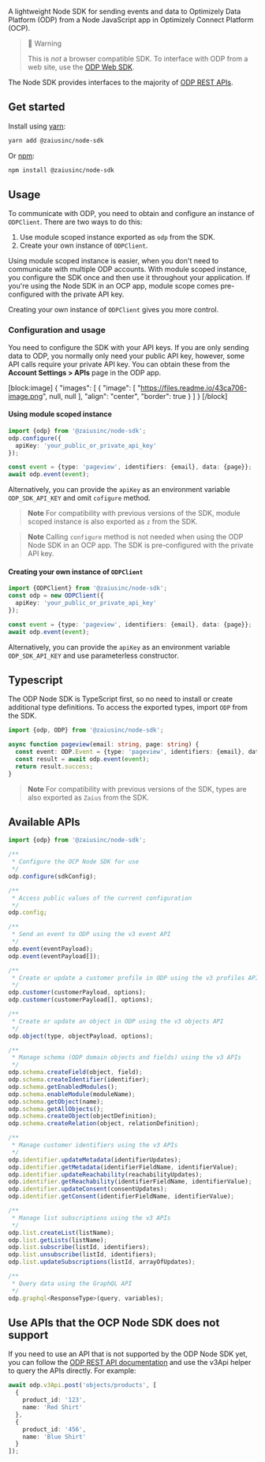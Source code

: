 A lightweight Node SDK for sending events and data to Optimizely Data Platform (ODP) from a Node JavaScript app in Optimizely Connect Platform (OCP).

> 🚧 Warning
> 
> This is _not_ a browser compatible SDK. To interface with ODP from a web site, use the [ODP Web SDK](https://docs.developers.optimizely.com/optimizely-data-platform/docs/get-started-with-web-sdk).

The Node SDK provides interfaces to the majority of [ODP REST APIs](https://docs.developers.optimizely.com/optimizely-data-platform/reference/introduction).

## Get started

Install using [yarn](https://yarnpkg.com/en/):

```bash
yarn add @zaiusinc/node-sdk
```

Or [npm](https://www.npmjs.com/):

```bash
npm install @zaiusinc/node-sdk
```

## Usage

To communicate with ODP, you need to obtain and configure an instance of `ODPClient`. 
There are two ways to do this:
1. Use module scoped instance exported as `odp` from the SDK.
2. Create your own instance of `ODPClient`.

Using module scoped instance is easier, when you don't need to communicate with multiple ODP accounts. 
With module scoped instance, you configure the SDK once and then use it throughout your application.
If you're using the Node SDK in an OCP app, module scope comes pre-configured with the private API key. 

Creating your own instance of `ODPClient` gives you more control.

### Configuration and usage

You need to configure the SDK with your API keys. 
If you are only sending data to ODP, you normally only need your public API key, however, some API calls require your private API key. 
You can obtain these from the **Account Settings > APIs** page in the ODP app.

[block:image]
{
"images": [
{
"image": [
"https://files.readme.io/43ca706-image.png",
null,
null
],
"align": "center",
"border": true
}
]
}
[/block]


#### Using module scoped instance
```typescript
import {odp} from '@zaiusinc/node-sdk';
odp.configure({
  apiKey: 'your_public_or_private_api_key'
});

const event = {type: 'pageview', identifiers: {email}, data: {page}};
await odp.event(event);
```

Alternatively, you can provide the `apiKey` as an environment variable `ODP_SDK_API_KEY` and omit `cofigure` method.

> **Note** 
> For compatibility with previous versions of the SDK, module scoped instance is also exported as `z` from the SDK.

> **Note**
> Calling `configure` method is not needed when using the ODP Node SDK in an OCP app. 
> The SDK is pre-configured with the private API key.

#### Creating your own instance of `ODPClient`
```typescript
import {ODPClient} from '@zaiusinc/node-sdk';
const odp = new ODPClient({
  apiKey: 'your_public_or_private_api_key'
});

const event = {type: 'pageview', identifiers: {email}, data: {page}};
await odp.event(event);
```

Alternatively, you can provide the `apiKey` as an environment variable `ODP_SDK_API_KEY` and use parameterless constructor.


## Typescript

The ODP Node SDK is TypeScript first, so no need to install or create additional type definitions.
To access the exported types, import `ODP` from the SDK.

```typescript
import {odp, ODP} from '@zaiusinc/node-sdk';

async function pageview(email: string, page: string) {
  const event: ODP.Event = {type: 'pageview', identifiers: {email}, data: {page}};
  const result = await odp.event(event);
  return result.success;
}
```

> **Note**
> For compatibility with previous versions of the SDK, types are also exported as `Zaius` from the SDK.

## Available APIs

```javascript
import {odp} from '@zaiusinc/node-sdk';

/**
 * Configure the OCP Node SDK for use
 */
odp.configure(sdkConfig);

/**
 * Access public values of the current configuration
 */
odp.config;

/**
 * Send an event to ODP using the v3 event API
 */
odp.event(eventPayload);
odp.event(eventPayload[]);

/**
 * Create or update a customer profile in ODP using the v3 profiles API
 */
odp.customer(customerPayload, options);
odp.customer(customerPayload[], options);

/**
 * Create or update an object in ODP using the v3 objects API
 */
odp.object(type, objectPayload, options);

/**
 * Manage schema (ODP domain objects and fields) using the v3 APIs
 */
odp.schema.createField(object, field);
odp.schema.createIdentifier(identifier);
odp.schema.getEnabledModules();
odp.schema.enableModule(moduleName);
odp.schema.getObject(name);
odp.schema.getAllObjects();
odp.schema.createObject(objectDefinition);
odp.schema.createRelation(object, relationDefinition);

/**
 * Manage customer identifiers using the v3 APIs
 */
odp.identifier.updateMetadata(identifierUpdates);
odp.identifier.getMetadata(identifierFieldName, identifierValue);
odp.identifier.updateReachability(reachabilityUpdates);
odp.identifier.getReachability(identifierFieldName, identifierValue);
odp.identifier.updateConsent(consentUpdates);
odp.identifier.getConsent(identifierFieldName, identifierValue);

/**
 * Manage list subscriptions using the v3 APIs
 */
odp.list.createList(listName);
odp.list.getLists(listName);
odp.list.subscribe(listId, identifiers);
odp.list.unsubscribe(listId, identifiers);
odp.list.updateSubscriptions(listId, arrayOfUpdates);

/**
 * Query data using the GraphQL API
 */
odp.graphql<ResponseType>(query, variables);
```

## Use APIs that the OCP Node SDK does not support

If you need to use an API that is not supported by the ODP Node SDK yet, you can
follow the [ODP REST API documentation](https://docs.developers.optimizely.com/optimizely-data-platform/reference/introduction)
and use the v3Api helper to query the APIs directly. For example:

```typescript
await odp.v3Api.post('objects/products', [
  {
    product_id: '123',
    name: 'Red Shirt'
  },
  {
    product_id: '456',
    name: 'Blue Shirt'
  }
]);
```
